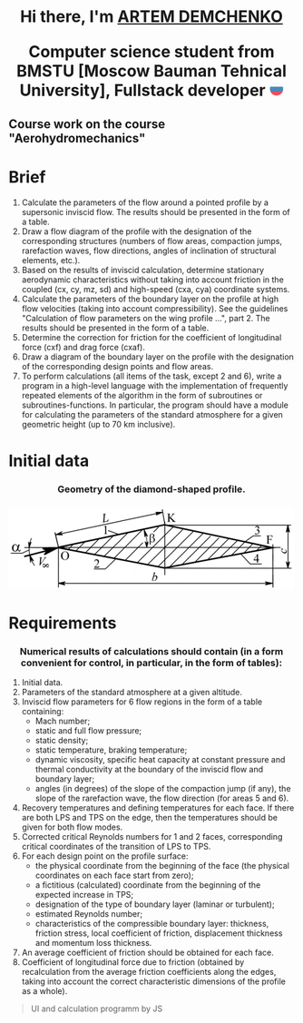 <h1 align="center">Hi there, I'm <a href="https://t.me/artemasdemas" target="_blank">ARTEM DEMCHENKO</a> 
<p align="center">Computer science student from BMSTU [Moscow Bauman Tehnical University], Fullstack developer <img src="flag-for-russia.svg" width="25" height="25"></p>

## Course work on the course "Aerohydromechanics"

# Brief
1. Calculate the parameters of the flow around a pointed profile by a supersonic inviscid flow. The results should be presented in the form of a table.
2. Draw a flow diagram of the profile with the designation of the corresponding structures (numbers of flow areas, compaction jumps, rarefaction waves, flow directions, angles of inclination of structural elements, etc.).
3. Based on the results of inviscid calculation, determine stationary aerodynamic characteristics without taking into account friction in the coupled (cx, cy, mz, sd) and high-speed (cxa, cya) coordinate systems.
4. Calculate the parameters of the boundary layer on the profile at high flow velocities (taking into account compressibility). See the guidelines "Calculation of flow parameters on the wing profile ...", part 2. The results should be presented in the form of a table.
5. Determine the correction for friction for the coefficient of longitudinal force (cxf) and drag force (cxaf).
6. Draw a diagram of the boundary layer on the profile with the designation of the corresponding design points and flow areas.
7. To perform calculations (all items of the task, except 2 and 6), write a program in a high-level language with the implementation of frequently repeated elements of the algorithm in the form of subroutines or subroutines-functions. In particular, the program should have a module for calculating the parameters of the standard atmosphere for a given geometric height (up to 70 km inclusive).
 
# Initial data
<h3 align="center">Geometry of the diamond-shaped profile.<h3>
<img src="romb.png" alt="Basic geometric parameters">

# Requirements
<h3 align="center">Numerical results of calculations should contain (in a form convenient for control, in particular, in the form of tables):</h3>

1. Initial data.
2. Parameters of the standard atmosphere at a given altitude.
3. Inviscid flow parameters for 6 flow regions in the form of a table containing:
    - Mach number; 
	- static and full flow pressure;
	- static density;
	- static temperature, braking temperature;
	- dynamic viscosity, specific heat capacity at constant pressure and thermal conductivity at the boundary of the inviscid flow and boundary layer;
	- angles (in degrees) of the slope of the compaction jump (if any), the slope of the rarefaction wave, the flow direction (for areas 5 and 6).
4. Recovery temperatures and defining temperatures for each face. If there are both LPS and TPS on the edge, then the temperatures should be given for both flow modes.
5. Corrected critical Reynolds numbers for 1 and 2 faces, corresponding critical coordinates of the transition of LPS to TPS.
6. For each design point on the profile surface:
    - the physical coordinate from the beginning of the face (the physical coordinates on each face start from zero);
    - a fictitious (calculated) coordinate from the beginning of the expected increase in TPS;
    - designation of the type of boundary layer (laminar or turbulent);
    - estimated Reynolds number;
    - characteristics of the compressible boundary layer: thickness, friction stress, local coefficient of friction, displacement thickness and momentum loss thickness.
7. An average coefficient of friction should be obtained for each face.
8. Coefficient of longitudinal force due to friction (obtained by recalculation from the average friction coefficients along the edges, taking into account the correct characteristic dimensions of the profile as a whole).

> UI and calculation programm by JS